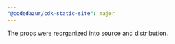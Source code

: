 ```yaml
---
"@codedazur/cdk-static-site": major
---
```


The props were reorganized into source and distribution.
